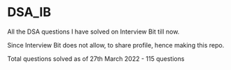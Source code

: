 # DSA_IB
All the DSA questions I have solved on Interview Bit till now.

Since Interview Bit does not allow, to share profile, hence making this repo.

Total questions solved as of 27th March 2022 - 115 questions
